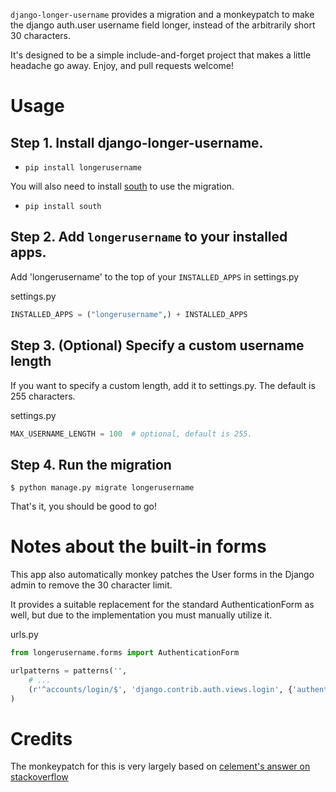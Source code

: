 `django-longer-username` provides a migration and a monkeypatch to make the django auth.user username field longer, instead of the arbitrarily short 30 characters. 

It's designed to be a simple include-and-forget project that makes a little headache go away.  Enjoy, and pull requests welcome!

Usage
=====
Step 1. Install django-longer-username. 
-------------------------------------

- `pip install longerusername` 

You will also need to install [south]() to use the migration. 

 - `pip install south` 


Step 2. Add `longerusername` to your installed apps.
-------------------------
Add 'longerusername' to the top of your `INSTALLED_APPS` in settings.py

settings.py

```python
INSTALLED_APPS = ("longerusername",) + INSTALLED_APPS
```

Step 3. (Optional) Specify a custom username length
------------------------------------------------
If you want to specify a custom length, add it to settings.py. The default is 255 characters.

settings.py

```python
MAX_USERNAME_LENGTH = 100  # optional, default is 255.
```



Step 4. Run the migration
------------------------------------------------
```
$ python manage.py migrate longerusername
```

That's it, you should be good to go!


Notes about the built-in forms
==============================
This app also automatically monkey patches the User forms in the Django admin to remove the 30 character limit.

It provides a suitable replacement for the standard AuthenticationForm as well, but due to the implementation you must manually utilize it.

urls.py

```python
from longerusername.forms import AuthenticationForm

urlpatterns = patterns('',
    # ...
    (r'^accounts/login/$', 'django.contrib.auth.views.login', {'authentication_form': AuthenticationForm}),
)
```

Credits
=======

The monkeypatch for this is very largely based on [celement's answer on stackoverflow](http://stackoverflow.com/questions/2610088/can-djangos-auth-user-username-be-varchar75-how-could-that-be-done)
